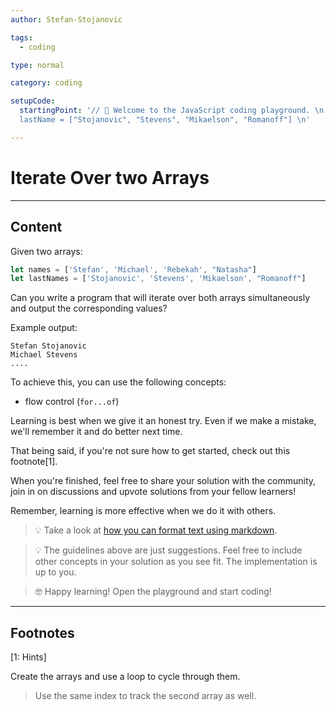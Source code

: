 ```yaml
---
author: Stefan-Stojanovic

tags:
  - coding

type: normal

category: coding

setupCode:
  startingPoint: '// 👋 Welcome to the JavaScript coding playground. \n. // These are the arrays: \n name = ["Stefan", "Michael", "Rebekah", "Natasha"] \n 
  lastName = ["Stojanovic", "Stevens", "Mikaelson", "Romanoff"] \n'

---
```


# Iterate Over two Arrays

---

## Content

Given two arrays:

```javascript
let names = ['Stefan', 'Michael', 'Rebekah', "Natasha"]
let lastNames = ['Stojanovic', 'Stevens', 'Mikaelson', "Romanoff"]
```

Can you write a program that will iterate over both arrays simultaneously and output the corresponding values?

Example output:
```plain-text
Stefan Stojanovic
Michael Stevens
....
```

To achieve this, you can use the following concepts:
- flow control (`for...of`)

Learning is best when we give it an honest try. Even if we make a mistake, we'll remember it and do better next time.

That being said, if you're not sure how to get started, check out this footnote[1]. 

When you're finished, feel free to share your solution with the community, join in on discussions and upvote solutions from your fellow learners!

Remember, learning is more effective when we do it with others.

> 💡 Take a look at [how you can format text using markdown](https://www.enki.com/glossary/general/markdown-formatting).

> 💡 The guidelines above are just suggestions. Feel free to include other concepts in your solution as you see fit. The implementation is up to you.

> 🤓 Happy learning! Open the playground and start coding!


---

## Footnotes

[1: Hints]

Create the arrays and use a loop to cycle through them. 

> Use the same index to track the second array as well.